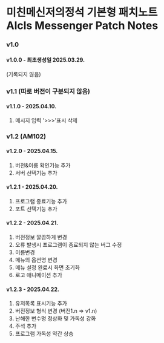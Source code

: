 # 미친메신저의정석 기본형 패치노트<br>Alcls Messenger Patch Notes

### v1.0
#### v1.0.0 - 최초생성일 2025.03.29.
(기록되지 않음)

### v1.1 (따로 버전이 구분되지 않음)
#### v1.1.0 - 2025.04.10.
1. 메시지 입력 '>>>'표시 삭제

### v1.2 (AM102)
#### v1.2.0 - 2025.04.15.
1. 버전&이름 확인기능 추가
2. 서버 선택기능 추가

#### v1.2.1 - 2025.04.20.
1. 프로그램 종료기능 추가
2. 포트 선택기능 추가

#### v1.2.2 - 2025.04.21.
1. 버전정보 깔끔하게 변경
2. 오류 발생시 프로그램이 종료되지 않는 버그 수정
3. 이름변경
4. 메뉴의 옵션명 변경
5. 메뉴 설정 완료시 화면 초기화
6. 로고 애니메이션 추가

#### v1.2.3 - 2025.04.22.
1. 유저목록 표시기능 추가
2. 버전정보 형식 변경 (버전1.n => v1.n)
3. 난해한 변수명 정상화 및 가독성 강화
4. 주석 추가
5. 프로그램 가독성 약간 상승
